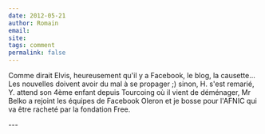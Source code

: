 ```yaml
---
date: 2012-05-21
author: Romain
email: 
site: 
tags: comment
permalink: false
---
```


<p>Comme dirait Elvis, heureusement qu'il y a Facebook, le blog, la causette... Les nouvelles doivent avoir du mal à se propager ;) sinon, H. s'est remarié, Y. attend son 4ème enfant depuis Tourcoing où il vient de déménager, Mr Belko a rejoint les équipes de Facebook Oleron et je bosse pour l'AFNIC qui va être racheté par la fondation Free. </p>
---